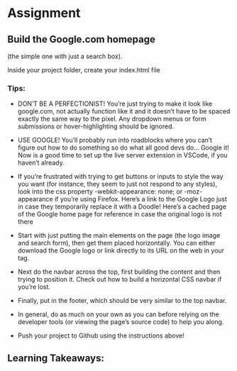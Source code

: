 # Assignment

## Build the Google.com homepage
(the simple one with just a search box).

Inside your project folder, create your index.html file

### Tips:

- DON’T BE A PERFECTIONIST! You’re just trying to make it look like google.com, not actually function like it and it doesn’t have to be spaced exactly the same way to the pixel. Any dropdown menus or form submissions or hover-highlighting should be ignored.

- USE GOOGLE! You’ll probably run into roadblocks where you can’t figure out how to do something so do what all good devs do… Google it!
Now is a good time to set up the live server extension in VSCode, if you haven’t already.

- If you’re frustrated with trying to get buttons or inputs to style the way you want (for instance, they seem to just not respond to any styles), look into the css property -webkit-appearance: none; or -moz-appearance if you’re using Firefox.
Here’s a link to the Google Logo just in case they temporarily replace it with a Doodle! Here’s a cached page of the Google home page for reference in case the original logo is not there

- Start with just putting the main elements on the page (the logo image and search form), then get them placed horizontally. You can either download the Google logo or link directly to its URL on the web in your <img> tag.

- Next do the navbar across the top, first building the content and then trying to position it. Check out how to build a horizontal CSS navbar if you’re lost.

- Finally, put in the footer, which should be very similar to the top navbar.

- In general, do as much on your own as you can before relying on the developer tools (or viewing the page’s source code) to help you along.

- Push your project to Github using the instructions above!


## Learning Takeaways:

